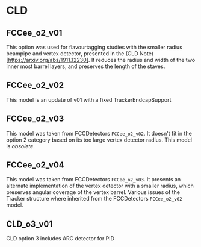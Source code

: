 CLD
====

FCCee_o2_v01
------------

This option was used for flavourtagging studies with the smaller radius beampipe and vertex detector, presented in the
(CLD Note)[https://arxiv.org/abs/1911.12230]. It reduces the radius and width of the two inner most barrel layers, and
preserves the length of the staves.

FCCee_o2_v02
------------

This model is an update of v01 with a fixed TrackerEndcapSupport

FCCee_o2_v03
------------

This model was taken from FCCDetectors `FCCee_o2_v02`. It doesn't fit in the option 2 category based on its too large
vertex detector radius. This model is _obsolete_.

FCCee_o2_v04
------------

This model was taken from FCCDetectors `FCCee_o2_v03`. It presents an alternate implementation of the vertex detector
with a smaller radius, which preserves angular coverage of the vertex barrel. Various issues of the Tracker structure
where inherited from the FCCDetectors `FCCee_o2_v02` model.


CLD_o3_v01
----------

CLD option 3 includes ARC detector for PID
